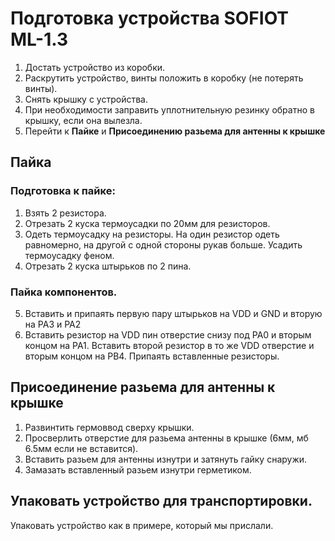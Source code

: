 # Подготовка устройства SOFIOT ML-1.3
1. Достать устройство из коробки.
2. Раскрутить устройство, винты положить в коробку (не потерять винты).
3. Снять крышку с устройства.
4. При необходимости заправить уплотнительную резинку обратно в крышку, если она вылезла.
5. Перейти к **Пайке** и **Присоединению разьема для антенны к крышке**

## Пайка

### Подготовка к пайке:
1. Взять 2 резистора.
2. Отрезать 2 куска термоусадки по 20мм для резисторов.
3. Одеть термоусадку на резисторы. На один резистор одеть равномерно, на другой с одной стороны рукав больше. Усадить термоусадку феном.
4. Отрезать 2 куска штырьков по 2 пина.

### Пайка компонентов.
5. Вставить и припаять первую пару штырьков на VDD и GND и вторую на PA3 и PA2
6. Вставить резистор на VDD пин отверстие снизу под PA0 и вторым концом на PA1. Вставить второй резистор в то же VDD отверстие и вторым концом на PB4.
Припаять вставленные резисторы.

## Присоединение разьема для антенны к крышке
1. Развинтить гермоввод сверху крышки.
2. Просверлить отверстие для разьема антенны в крышке (6мм, мб 6.5мм если не вставится).
3. Вставить разьем для антенны изнутри и затянуть гайку снаружи.
4. Замазать вставленный разьем изнутри герметиком.

## Упаковать устройство для транспортировки.
Упаковать устройство как в примере, который мы прислали.
